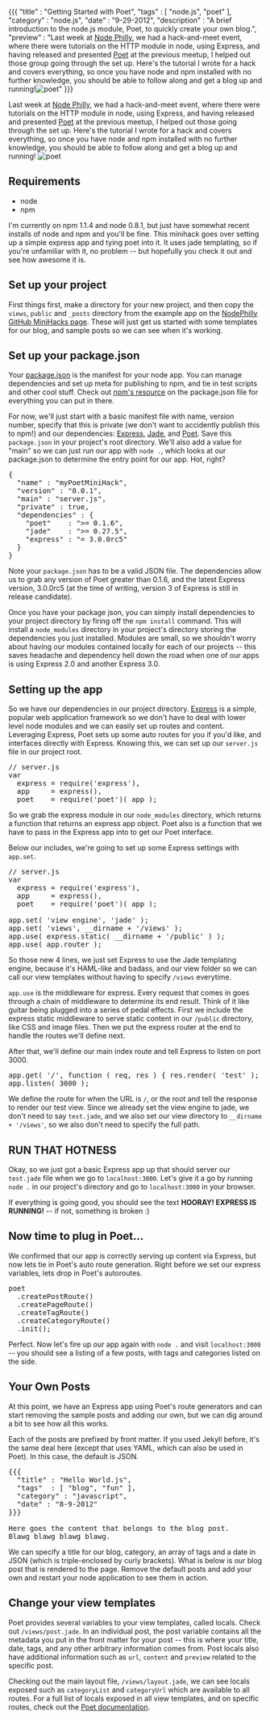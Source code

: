 {{{
  "title" : "Getting Started with Poet",
  "tags" : [ "node.js", "poet" ],
  "category" : "node.js",
  "date" : "9-29-2012",
  "description" : "A brief introduction to the node.js module, Poet, to quickly create your own blog.",
  "preview" : "Last week at [Node Philly](http://node.ph), we had a hack-and-meet event, where there were tutorials on the HTTP module in node, using Express, and having released and presented [Poet](https://github.com/jsantell/poet) at the previous meetup, I helped out those group going through the set up. Here's the tutorial I wrote for a hack and covers everything, so once you have node and npm installed with no further knowledge, you should be able to follow along and get a blog up and running!<img src='/img/poet_small.png' class='center' alt='poet' />"
}}}

Last week at [Node Philly](http://node.ph), we had a hack-and-meet event, where there were tutorials on the HTTP module in node, using Express, and having released and presented [Poet](https://github.com/jsantell/poet) at the previous meetup, I helped out those going through the set up. Here's the tutorial I wrote for a hack and covers everything, so once you have node and npm installed with no further knowledge, you should be able to follow along and get a blog up and running!
<img src="/img/poet_small.png" class="center" alt="poet" />


## Requirements

* node
* npm

I'm currently on npm 1.1.4 and node 0.8.1, but just have somewhat recent installs of node and npm and you'll be fine. This minihack goes over setting up a simple express app and tying poet into it. It uses jade templating, so if you're unfamiliar with it, no problem -- but hopefully you check it out and see how awesome it is.

## Set up your project

First things first, make a directory for your new project, and then copy the `views`, `public` and `_posts` directory from the example app on the [NodePhilly GitHub MiniHacks page](https://github.com/NodePhilly/MiniHacks/tree/master/2012.09/poet/app). These will just get us started with some templates for our blog, and sample posts so we can see when it's working.

## Set up your package.json


Your [package.json](https://npmjs.org/doc/json.html) is the manifest for your node app. You can manage dependencies and set up meta for publishing to npm, and tie in test scripts and other cool stuff. Check out [npm's resource](https://npmjs.org/doc/json.html) on the package.json file for everything you can put in there.

For now, we'll just start with a basic manifest file with name, version number, specify that this is private (we don't want to accidently publish this to npm!) and our dependencies: [Express](https://github.com/visionmedia/express), [Jade](https://github.com/visionmedia/jade), and [Poet](https://github.com/jsantell/poet). Save this `package.json` in your project's root directory. We'll also add a value for "main" so we can just run our app with `node .`, which looks at our package.json to determine the entry point for our app. Hot, right?

<pre>
{
  "name" : "myPoetMiniHack",
  "version" : "0.0.1",
  "main" : "server.js",
  "private" : true,
  "dependencies" : {
    "poet"    : ">= 0.1.6",
    "jade"    : ">= 0.27.5",
    "express" : "= 3.0.0rc5"
  }
}
</pre>

Note your `package.json` has to be a valid JSON file. The dependencies allow us to grab any version of Poet greater than 0.1.6, and the latest Express version, 3.0.0rc5 (at the time of writing, version 3 of Express is still in release candidate).

Once you have your package json, you can simply install dependencies to your project directory by firing off the `npm install` command. This will install a `node_modules` directory in your project's directory storing the dependencies you just installed. Modules are small, so we shouldn't worry about having our modules contained locally for each of our projects -- this saves headache and dependency hell down the road when one of our apps is using Express 2.0 and another Express 3.0.

## Setting up the app

So we have our dependencies in our project directory. [Express](http://expressjs.com) is a simple, popular web application framework so we don't have to deal with lower level node modules and we can easily set up routes and content. Leveraging Express, Poet sets up some auto routes for you if you'd like, and interfaces directly with Express. Knowing this, we can set up our `server.js` file in our project root.

<pre>
// server.js
var
  express = require('express'),
  app     = express(),
  poet    = require('poet')( app );
</pre>

So we grab the express module in our `node_modules` directory, which returns a function that returns an express app object. Poet also is a function that we have to pass in the Express app into to get our Poet interface.

Below our includes, we're going to set up some Express settings with `app.set`.

<pre>
// server.js
var
  express = require('express'),
  app     = express(),
  poet    = require('poet')( app );

app.set( 'view engine', 'jade' );
app.set( 'views', __dirname + '/views' );
app.use( express.static( __dirname + '/public' ) );
app.use( app.router );
</pre>

So those new 4 lines, we just set Express to use the Jade templating engine, because it's HAML-like and badass, and our view folder so we can call our view templates without having to specify `/views` everytime.

`app.use` is the middleware for express. Every request that comes in goes through a chain of middleware to determine its end result. Think of it like guitar being plugged into a series of pedal effects. First we include the express static middleware to serve static content in our `/public` directory, like CSS and image files. Then we put the express router at the end to handle the routes we'll define next.

After that, we'll define our main index route and tell Express to listen on port 3000.

<pre>
app.get( '/', function ( req, res ) { res.render( 'test' ); });
app.listen( 3000 );
</pre>

We define the route for when the URL is `/`, or the root and tell the response to render our test view. Since we already set the view engine to jade, we don't need to say `test.jade`, and we also set our view directory to `__dirname + '/views'`, so we also don't need to specify the full path.

## RUN THAT HOTNESS

Okay, so we just got a basic Express app up that should server our `test.jade` file when we go to `localhost:3000`. Let's give it a go by running `node .` in our project's directory and go to `localhost:3000` in your browser.

If everything is going good, you should see the text **HOORAY! EXPRESS IS RUNNING!** -- if not, something is broken :)

## Now time to plug in Poet...

We confirmed that our app is correctly serving up content via Express, but now lets tie in Poet's auto route generation. Right before we set our express variables, lets drop in Poet's autoroutes.

<pre>
poet
  .createPostRoute()
  .createPageRoute()
  .createTagRoute()
  .createCategoryRoute()
  .init();
</pre>

Perfect. Now let's fire up our app again with `node .` and visit `localhost:3000` -- you should see a listing of a few posts, with tags and categories listed on the side.


## Your Own Posts

At this point, we have an Express app using Poet's route generators and can start removing the sample posts and adding our own, but we can dig around a bit to see how all this works.

Each of the posts are prefixed by front matter. If you used Jekyll before, it's the same deal here (except that uses YAML, which can also be used in Poet). In this case, the default is JSON.

<pre>
{{{
  "title" : "Hello World.js",
  "tags"  : [ "blog", "fun" ],
  "category" : "javascript",
  "date" : "8-9-2012"
}}}

Here goes the content that belongs to the blog post.
Blawg blawg blawg blawg.
</pre>

We can specify a title for our blog, category, an array of tags and a date in JSON (which is triple-enclosed by curly brackets). What is below is our blog post that is rendered to the page. Remove the default posts and add your own and restart your node application to see them in action.

## Change your view templates

Poet provides several variables to your view templates, called locals. Check out `/views/post.jade`. In an individual post, the post variable contains all the metadata you put in the front matter for your post -- this is where your title, date, tags, and any other arbitrary information comes from. Post locals also have additional information such as `url`, `content` and `preview` related to the specific post.

Checking out the main layout file, `/views/layout.jade`, we can see locals exposed such as `categoryList` and `categoryUrl` which are available to all routes. For a full list of locals exposed in all view templates, and on specific routes, check out the [Poet documentation](http://jsantell.github.com/poet#locals).

